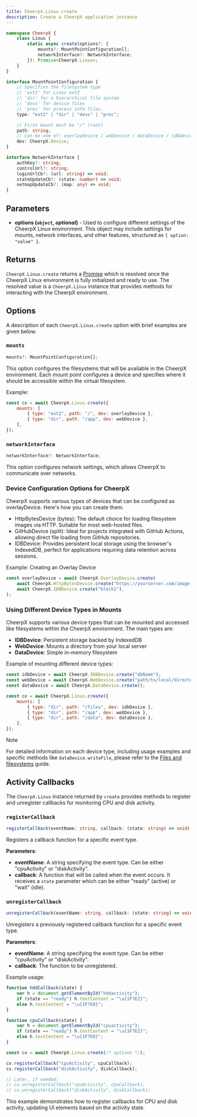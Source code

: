 ```yaml
---
title: CheerpX.Linux.create
description: Create a CheerpX application instance
---
```


```ts
namespace CheerpX {
	class Linux {
		static async create(options?: {
			mounts?: MountPointConfiguration[];
			networkInterface?: NetworkInterface;
		}): Promise<CheerpX.Linux>;
	}
}

interface MountPointConfiguration {
	// Specifies the filesystem type
	// 'ext2' for Linux ext2
	// 'dir' for a hierarchical file system
	// 'devs' for device files
	// 'proc' for process info files.
	type: "ext2" | "dir" | "devs" | "proc";

	// First mount must be "/" (root)
	path: string;
	// Can be one of: overlayDevice / webDevice / dataDevice / idbDevice
	dev: CheerpX.Device;
}

interface NetworkInterface {
	authKey?: string;
	controlUrl?: string;
	loginUrlCb?: (url: string) => void;
	stateUpdateCb?: (state: number) => void;
	netmapUpdateCb?: (map: any) => void;
}
```

## Parameters

- **options (`object`, _optional_)** - Used to configure different settings of the CheerpX Linux environment. This object may include settings for mounts, network interfaces, and other features, structured as `{ option: "value" }`.

## Returns

`CheerpX.Linux.create` returns a [Promise] which is resolved once the CheerpX Linux environment is fully initialized and ready to use. The resolved value is a `CheerpX.Linux` instance that provides methods for interacting with the CheerpX environment.

## Options

A description of each `CheerpX.Linux.create` option with brief examples are given below.

### `mounts`

```ts
mounts?: MountPointConfiguration[];
```

This option configures the filesystems that will be available in the CheerpX environment. Each mount point configures a device and specifies where it should be accessible within the virtual filesystem.

Example:

```js
const cx = await CheerpX.Linux.create({
	mounts: [
		{ type: "ext2", path: "/", dev: overlayDevice },
		{ type: "dir", path: "/app", dev: webDevice },
	],
});
```

### `networkInterface`

```ts
networkInterface?: NetworkInterface;
```

This option configures network settings, which allows CheerpX to communicate over networks.

### Device Configuration Options for CheerpX

CheerpX supports various types of devices that can be configured as overlayDevice. Here's how you can create them:

- HttpBytesDevice (bytes): The default choice for loading filesystem images via HTTP. Suitable for most web-hosted files.
- GitHubDevice (split): Ideal for projects integrated with GitHub Actions, allowing direct file loading from GitHub repositories.
- IDBDevice: Provides persistent local storage using the browser's IndexedDB, perfect for applications requiring data retention across sessions.

Example: Creating an Overlay Device

```js
const overlayDevice = await CheerpX.OverlayDevice.create(
	await CheerpX.HttpBytesDevice.create("https://yourserver.com/image.ext2"),
	await CheerpX.IDBDevice.create("block1"),
);
```

### Using Different Device Types in Mounts

CheerpX supports various device types that can be mounted and accessed like filesystems within the CheerpX environment. The main types are:

- **IDBDevice**: Persistent storage backed by IndexedDB
- **WebDevice**: Mounts a directory from your local server
- **DataDevice**: Simple in-memory filesystem

Example of mounting different device types:

```js
const idbDevice = await CheerpX.IDBDevice.create("dbName");
const webDevice = await CheerpX.WebDevice.create("path/to/local/directory");
const dataDevice = await CheerpX.DataDevice.create();

const cx = await CheerpX.Linux.create({
	mounts: [
		{ type: "dir", path: "/files", dev: idbDevice },
		{ type: "dir", path: "/app", dev: webDevice },
		{ type: "dir", path: "/data", dev: dataDevice },
	],
});
```

> [!note]
> For detailed information on each device type, including usage examples and specific methods like `dataDevice.writeFile`, please refer to the <a href="../guides/File-System-support">Files and filesystems</a> guide.

## Activity Callbacks

The `CheerpX.Linux` instance returned by `create` provides methods to register and unregister callbacks for monitoring CPU and disk activity.

### `registerCallback`

```ts
registerCallback(eventName: string, callback: (state: string) => void): void
```

Registers a callback function for a specific event type.

**Parameters**:

- **eventName**: A string specifying the event type. Can be either "cpuActivity" or "diskActivity".
- **callback**: A function that will be called when the event occurs. It receives a `state` parameter which can be either "ready" (active) or "wait" (idle).

### `unregisterCallback`

```ts
unregisterCallback(eventName: string, callback: (state: string) => void): void
```

Unregisters a previously registered callback function for a specific event type.

**Parameters**:

- **eventName**: A string specifying the event type. Can be either "cpuActivity" or "diskActivity".
- **callback**: The function to be unregistered.

Example usage:

```js
function hddCallback(state) {
	var h = document.getElementById("hddactivity");
	if (state == "ready") h.textContent = "\u{1F7E2}";
	else h.textContent = "\u{1F7E0}";
}

function cpuCallback(state) {
	var h = document.getElementById("cpuactivity");
	if (state == "ready") h.textContent = "\u{1F7E2}";
	else h.textContent = "\u{1F7E0}";
}

const cx = await CheerpX.Linux.create(/* options */);

cx.registerCallback("cpuActivity", cpuCallback);
cx.registerCallback("diskActivity", diskCallback);

// Later, if needed:
// cx.unregisterCallback("cpuActivity", cpuCallback);
// cx.unregisterCallback("diskActivity", diskCallback);
```

This example demonstrates how to register callbacks for CPU and disk activity, updating UI elements based on the activity state.

[Promise]: https://developer.mozilla.org/en-US/docs/Web/JavaScript/Reference/Global_Objects/Promise
